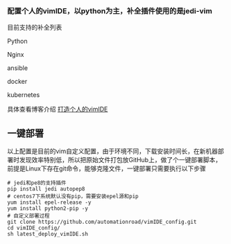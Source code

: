 ### 配置个人的vimIDE，以python为主，补全插件使用的是jedi-vim

目前支持的补全列表

Python

Nginx

ansible

docker

kubernetes

具体查看博客介绍 [打造个人的vimIDE](https://www.cnblogs.com/AutoSmart/p/10363908.html)

## 一键部署

以上配置是目前的vim自定义配置，由于环境不同，下载安装时间长，在新机器部署时发现效率特别低，所以把原始文件打包放GitHub上，做了个一键部署脚本，前提是Linux下存在git命令，能够克隆文件，一键部署只需要执行以下步骤

```
# jedi和pe8的支持插件
pip install jedi autopep8
# centos7下系统默认没有pip，需要安装epel源和pip
yum install epel-release -y
yum install python2-pip -y
# 自定义部署过程
git clone https://github.com/automationroad/vimIDE_config.git
cd vimIDE_config/
sh latest_deploy_vimIDE.sh
```

